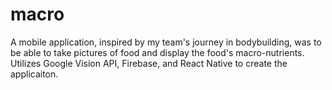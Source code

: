 # macro

A mobile application, inspired by my team's journey in bodybuilding, was to be able to take pictures of food and display the food's macro-nutrients.
Utilizes Google Vision API, Firebase, and React Native to create the applicaiton.
